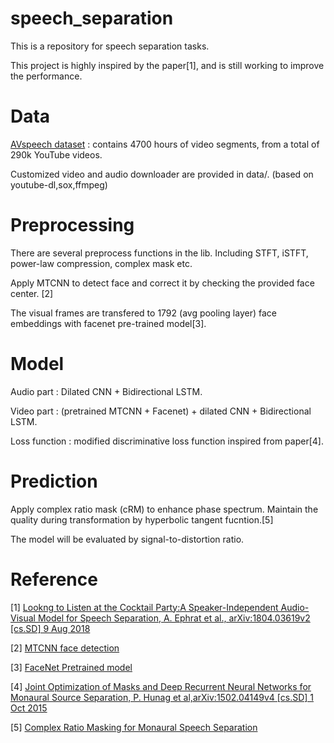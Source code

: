 # speech_separation

This is a repository for speech separation tasks. 

This project is highly inspired by the paper[1], and is still working to improve the performance.

# Data

[AVspeech dataset](https://looking-to-listen.github.io/) : contains 4700 hours of video segments, from a total of 290k YouTube videos.

Customized video and audio downloader are provided in data/. (based on youtube-dl,sox,ffmpeg)  

# Preprocessing

There are several preprocess functions in the lib. Including STFT, iSTFT, power-law compression, complex mask etc.

Apply MTCNN to detect face and correct it by checking the provided face center. [2]

The visual frames are transfered to 1792 (avg pooling layer) face embeddings with facenet pre-trained model[3].

# Model

Audio part : Dilated CNN + Bidirectional LSTM.

Video part : (pretrained MTCNN + Facenet) + dilated CNN + Bidirectional LSTM.

Loss function : modified discriminative loss function inspired from paper[4].

# Prediction

Apply complex ratio mask (cRM) to enhance phase spectrum. Maintain the quality during transformation by hyperbolic tangent fucntion.[5]

The model will be evaluated by signal-to-distortion ratio.


# Reference

[1] [Lookng to Listen at the Cocktail Party:A Speaker-Independent Audio-Visual Model for Speech Separation, A. Ephrat et al., arXiv:1804.03619v2 [cs.SD] 9 Aug 2018](https://arxiv.org/abs/1804.03619)

[2] [MTCNN face detection](https://github.com/ipazc/mtcnn)

[3] [FaceNet Pretrained model](https://github.com/davidsandberg/facenet)

[4] [Joint Optimization of Masks and Deep Recurrent Neural Networks for Monaural Source Separation, P. Hunag et al,arXiv:1502.04149v4 [cs.SD] 1 Oct 2015](https://arxiv.org/abs/1502.04149)

[5] [Complex Ratio Masking for Monaural Speech Separation](https://ieeexplore.ieee.org/document/7364200)
